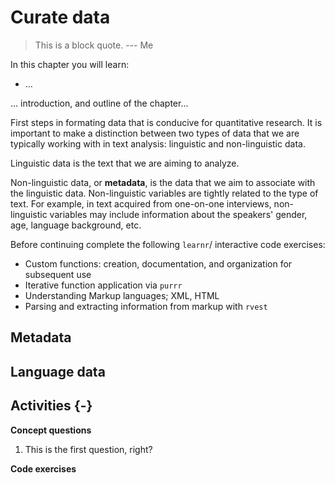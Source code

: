
# Curate data

> This is a block quote. 
> --- Me

<div class="rmdkey">
<p>In this chapter you will learn:</p>
<ul>
<li>…</li>
</ul>
</div>

... introduction, and outline of the chapter... 

First steps in formating data that is conducive for quantitative research. It is important to make a distinction between two types of data that we are typically working with in text analysis: linguistic and non-linguistic data. 

Linguistic data is the text that we are aiming to analyze. 

Non-linguistic data, or **metadata**, is the data that we aim to associate with the linguistic data. Non-linguistic variables are tightly related to the type of text. For example, in text acquired from one-on-one interviews, non-linguistic variables may include information about the speakers' gender, age, language background, etc. 

<div class="rmdtip">
<p>Before continuing complete the following <code>learnr</code>/ interactive code exercises:</p>
<ul>
<li>Custom functions: creation, documentation, and organization for subsequent use</li>
<li>Iterative function application via <code>purrr</code></li>
<li>Understanding Markup languages; XML, HTML</li>
<li>Parsing and extracting information from markup with <code>rvest</code></li>
</ul>
</div>

## Metadata

## Language data

## Activities {-}

**Concept questions**

1. This is the first question, right?

**Code exercises**

